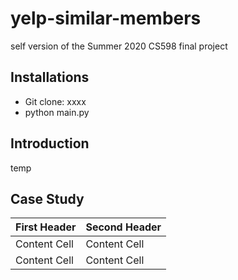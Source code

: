 # yelp-similar-members
self version of the Summer 2020 CS598 final project

## Installations
* Git clone: xxxx
* python main.py 


## Introduction
temp

## Case Study
| First Header  | Second Header |
| ------------- | ------------- |
| Content Cell  | Content Cell  |
| Content Cell  | Content Cell  |

